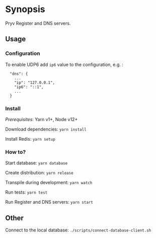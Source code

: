 # Synopsis

Pryv Register and DNS servers.

## Usage 

### Configuration 

To enable UDP6 add `ip6` value to the configuration, e.g. :

```
  "dns": {
    ...
    "ip": "127.0.0.1",
    "ip6": "::1",
    ...
  }
```

### Install

*Prerequisites*: Yarn v1+, Node v12+

Download dependencies: `yarn install`

Install Redis: `yarn setup`

### How to?

Start database: `yarn database`

Create distribution: `yarn release`

Transpile during development: `yarn watch`

Run tests: `yarn test`

Run Register and DNS servers: `yarn start`

## Other

Connect to the local database: `./scripts/connect-database-client.sh`
